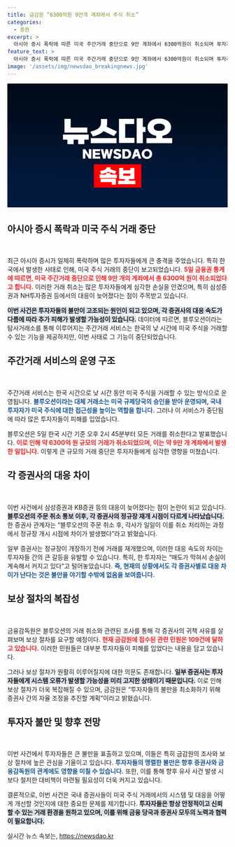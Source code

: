 ```yaml
---
title: 금감원 “6300억원 9만개 계좌에서 주식 취소”
categories:
  - 증권
excerpt: >
  아시아 증시 폭락에 따른 미국 주간거래 중단으로 9만 계좌에서 6300억원이 취소되며 투자자 피해가 속출하고 있습니다. 삼성증권과 NH투자증권 등 주요 증권사의 대응이 지연되면서 보상이 불투명한 상황입니다. 금감원 조사 이후 귀책 여부가 논의될 예정이며, 투자자들의 불만이 커지고 있습니다. 클릭해서 자세한 내용을 확인하세요!
feature_text: >
  아시아 증시 폭락에 따른 미국 주간거래 중단으로 9만 계좌에서 6300억원이 취소되며 투자자 피해가 속출하고 있습니다. 삼성증권과 NH투자증권 등 주요 증권사의 대응이 지연되면서 보상이 불투명한 상황입니다. 금감원 조사 이후 귀책 여부가 논의될 예정이며, 투자자들의 불만이 커지고 있습니다. 클릭해서 자세한 내용을 확인하세요!
image: '/assets/img/newsdao_breakingnews.jpg'
---
```


<p><img src="/assets/img/newsdao_breakingnews.jpg" alt="ranknews 속보" /></p>

<h2 data-ke-size="size26">아시아 증시 폭락과 미국 주식 거래 중단</h2>

<p data-ke-size="size16">&nbsp;</p>

<p>최근 아시아 증시가 일제히 폭락하며 많은 투자자들에게 큰 충격을 주었습니다. 특히 한국에서 발생한 사태로 인해, 미국 주식 거래의 중단이 보고되었습니다. <b><span style="color: #ee2323;">5일 금융권 통계에 따르면, 미국 주간거래 중단으로 인해 9만 개의 계좌에서 총 6300억 원이 취소되었다고 합니다.</span></b> 이러한 거래 취소는 많은 투자자들에게 심각한 손실을 안겼으며, 특히 삼성증권과 NH투자증권 등에서의 대응이 늦어졌다는 점이 주목받고 있습니다. </p>

<p><b><span style="background-color: #21538527;">이번 사건은 투자자들의 불만이 고조되는 원인이 되고 있으며, 각 증권사의 대응 속도가 다름에 따라 추가 피해가 발생할 가능성이 있습니다.</span></b> 데이터에 따르면, 블루오션이라는 탐사거래소를 통해 이루어지는 주간거래 서비스는 한국의 낮 시간에 미국 주식을 거래할 수 있는 기능을 제공하지만, 이번 사태로 그 기능이 중단되었습니다.</p>

<h2 data-ke-size="size26">주간거래 서비스의 운영 구조</h2>

<p data-ke-size="size16">&nbsp;</p>

<p>주간거래 서비스는 한국 시간으로 낮 시간 동안 미국 주식을 거래할 수 있는 방식으로 운영됩니다. <b><span style="color: #1a5490;">블루오션이라는 대체 거래소는 미국 규제당국의 승인을 받아 운영되며, 국내 투자자가 미국 주식에 대한 접근성을 높이는 역할을 합니다.</span></b> 그러나 이 서비스가 중단됨에 따라 많은 투자자들이 피해를 입었습니다.</p>

<p>블루오션은 5일 한국 시간 기준 오후 2시 45분부터 모든 거래를 취소한다고 발표했습니다. <b><span style="color: #ee2323;">이로 인해 약 6300억 원 규모의 거래가 취소되었으며, 이는 약 9만 개 계좌에서 발생한 일입니다.</span></b> 이렇게 큰 규모의 거래 중단은 투자자들에게 심각한 영향을 미쳤습니다. </p>

<h2 data-ke-size="size26">각 증권사의 대응 차이</h2>

<p data-ke-size="size16">&nbsp;</p>

<p>이번 사건에서 삼성증권과 KB증권 등의 대응이 늦어졌다는 점이 논란이 되고 있습니다. <b><span style="background-color: #21538527;">블루오션의 주문 취소 통보 이후, 각 증권사의 정규장 재개 시점이 다르게 나타났습니다.</span></b> 한 증권사 관계자는 “블루오션의 주문 취소 후, 각사가 일일이 이를 취소 처리하는 과정에서 정규장 개시 시점에 차이가 발생했다”라고 밝혔습니다. </p>

<p>일부 증권사는 정규장이 개장하기 전에 거래를 재개했으며, 이러한 대응 속도의 차이는 투자자들 간의 큰 갈등을 유발할 수 있습니다. 특히, 한 투자자는 “매도가 막혀서 손실이 계속해서 커지고 있다”고 털어놓았습니다. <b><span style="color: #1a5490;">즉, 현재의 상황에서도 각 증권사별로 대응 차이가 난다는 것은 불만을 야기할 수밖에 없음을 보여줍니다.</span></b></p>

<h2 data-ke-size="size26">보상 절차의 복잡성</h2>

<p data-ke-size="size16">&nbsp;</p>

<p>금융감독원은 블루오션의 거래 취소와 관련된 조사를 통해 각 증권사의 귀책 사유를 살펴보며 보상 절차를 요구할 예정이다. <b><span style="color: #ee2323;">현재 금감원에 접수된 관련 민원은 109건에 달하고 있습니다.</span></b> 이러한 민원들은 대부분 투자자들이 피해를 입었다는 내용을 담고 있습니다. </p>

<p>그러나 보상 절차가 원활히 이루어질지에 대한 의문도 존재합니다. <b><span style="background-color: #21538527;">일부 증권사는 투자자들에게 시스템 오류가 발생할 가능성을 미리 고지한 상태이기 때문입니다.</span></b> 이로 인해 보상 절차가 더욱 복잡해질 수 있으며, 금감원은 “투자자들의 불만을 최소화하기 위해 증권사 간의 자율 조정을 추진할 계획”이라고 밝혔습니다.</p>

<h2 data-ke-size="size26">투자자 불만 및 향후 전망</h2>

<p data-ke-size="size16">&nbsp;</p>

<p>이번 사건에서 투자자들은 큰 불만을 표출하고 있으며, 이들은 특히 금감원의 조사와 보상 절차에 높은 관심을 기울이고 있습니다. <b><span style="color: #1a5490;">투자자들의 맹렬한 불만은 향후 증권사와 금융감독원의 관계에도 영향을 미칠 수 있습니다.</span></b> 또한, 이를 통해 향후 유사 사건 발생 시 보다 철저한 대비책이 마련될 필요성이 더욱 커지고 있습니다.</p>

<p>결론적으로, 이번 사건은 국내 증권사들이 미국 주식 거래에서의 시스템 및 대응을 어떻게 개선할 것인지에 대한 중요한 문제를 제기합니다. <b><span style="background-color: #21538527;">투자자들은 항상 안정적이고 신뢰할 수 있는 거래 환경을 원하고 있으며, 이를 위해 금융 당국과 증권사 모두의 노력과 협력이 필요합니다.</span></b></p>
실시간 뉴스 속보는, <a href="https://newsdao.kr" rel="dofollow">https://newsdao.kr</a>


